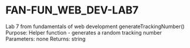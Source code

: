 # FAN-FUN_WEB_DEV-LAB7
Lab 7 from fundamentals of web development
generateTrackingNumber()
Purpose: Helper function - generates a random tracking number
Parameters: none
Returns: string
